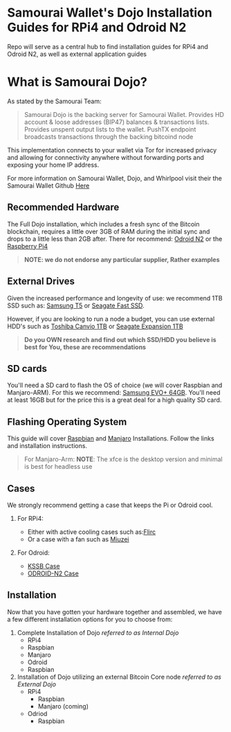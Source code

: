 # Samourai Wallet's Dojo Installation Guides for RPi4 and Odroid N2
Repo will serve as a central hub to find installation guides for RPi4 and Odroid N2, as well as external application guides 

# What is Samourai Dojo?
As stated by the Samourai Team:
>Samourai Dojo is the backing server for Samourai Wallet. Provides HD account & loose addresses (BIP47) balances & transactions lists. Provides unspent output lists to the wallet. PushTX endpoint broadcasts transactions through the backing bitcoind node

This implementation connects to your wallet via Tor for increased privacy and allowing for connectivity anywhere without forwarding ports and exposing your home IP address.

For more information on Samourai Wallet, Dojo, and Whirlpool visit their the Samourai Wallet Github [Here](https://github.com/Samourai-Wallet)

## Recommended Hardware
The Full Dojo installation, which includes a fresh sync of the Bitcoin blockchain, requires a little over 3GB of RAM during the initial sync and drops to a little less than 2GB after. There for recommend: [Odroid N2](https://www.hardkernel.com/shop/odroid-n2-with-4gbyte-ram/) or the [Raspberry Pi4](https://www.canakit.com/raspberry-pi-4-4gb.html?cid=usd&src=raspberrypi) 
>**NOTE: we do not endorse any particular supplier, Rather examples**

## External Drives
Given the increased performance and longevity of use: we recommend 1TB SSD such as: [Samsung T5](https://www.amazon.com/Samsung-T5-Portable-SSD-MU-PA1T0B/dp/B073H552FJ/ref=sr_1_1?fst=as%3Aoff&qid=1571081118&refinements=p_n_feature_three_browse-bin%3A6797521011&rnid=6797515011&s=pc&sr=1-1) or [Seagate Fast SSD](https://www.amazon.com/Seagate-External-Reversible-Type-C-STCM1000400/dp/B07DX7D744). 

However, if you are looking to run a node a budget, you can use external HDD's such as [Toshiba Canvio 1TB](https://www.amazon.com/Toshiba-HDTB410XK3AA-Canvio-Portable-External/dp/B079D359S6/ref=sr_1_4?crid=27WAK2Y8TLQEX&keywords=external+hard+drive&qid=1571082291&refinements=p_n_feature_two_browse-bin%3A5446812011&rnid=562234011&sprefix=external%2Caps%2C234&sr=8-4) or [Seagate Expansion 1TB](https://www.amazon.com/Seagate-Expansion-Portable-External-STEA1000400/dp/B00TKFEEAS/ref=sr_1_14?crid=27WAK2Y8TLQEX&keywords=external+hard+drive&qid=1571082291&refinements=p_n_feature_two_browse-bin%3A5446812011&rnid=562234011&sprefix=external%2Caps%2C234&sr=8-14) 

>**Do you OWN research and find out which SSD/HDD you believe is best for You, these are recommendations**

## SD cards
You'll need a SD card to flash the OS of choice (we will cover Raspbian and Manjaro-ARM).
For this we recommend: [Samsung EVO+ 64GB](https://www.amazon.com/Samsung-MicroSDXC-Memory-Adapter-MB-MC64GA/dp/B06XFWPXYD/ref=sr_1_4?keywords=EVO%2B+SD+card&qid=1571081610&s=electronics&sr=1-4). You'll need at least 16GB but for the price this is a great deal for a high quality SD card. 

## Flashing Operating System
This guide will cover [Raspbian](https://www.raspberrypi.org/downloads/raspbian/) and [Manjaro](https://osdn.net/projects/manjaro-arm/storage/rpi4/) Installations. Follow the links and installation instructions. 
>For Manjaro-Arm: **NOTE**: The xfce is the desktop version and minimal is best for headless use

## Cases
We strongly recommend getting a case that keeps the Pi or Odroid cool. 
1. For RPi4: 
   - Either with active cooling cases such as:[Flirc](https://www.amazon.com/Flirc-Raspberry-Pi-Case-Silver/dp/B07WG4DW52/ref=sr_1_8?keywords=pi4+case&qid=1571082492&sr=8-8) 
   - Or a case with a fan such as [Miuzei](https://www.amazon.com/Miuzei-Raspberry-Cooling-Heat-Sinks-Supply/dp/B07TTN1M7G/ref=sr_1_5?crid=2FLR4GW4Y32PN&keywords=pi4%2Bcase%2Bwith%2Bfan&qid=1571082607&sprefix=pi4%2Bcase%2B%2Caps%2C222&sr=8-5&th=1) 

2. For Odroid:
   - [KSSB Case](https://ameridroid.com/products/kksb-odroid-n2-case)
   - [ODROID-N2 Case](https://ameridroid.com/products/odroid-n2-case)

## Installation
Now that you have gotten your hardware together and assembled, we have a few different installation options for you to choose from:
1. Complete Installation of Dojo *referred to as Internal Dojo*
   - RPi4
    - Raspbian
    - Manjaro
   - Odroid
    - Raspbian
2. Installation of Dojo utilizing an external Bitcoin Core node *referred to as External Dojo*
   - RPi4
     - Raspbian
     - Manjaro (coming)
   - Odriod
     - Raspbian

